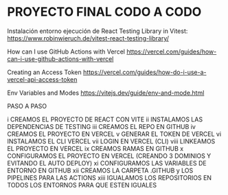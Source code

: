 # PROYECTO FINAL CODO A CODO

Instalación entorno ejecución de React Testing Library in Vitest:
https://www.robinwieruch.de/vitest-react-testing-library/

How can I use GitHub Actions with Vercel
https://vercel.com/guides/how-can-i-use-github-actions-with-vercel

Creating an Access Token
https://vercel.com/guides/how-do-i-use-a-vercel-api-access-token

Env Variables and Modes
https://vitejs.dev/guide/env-and-mode.html

PASO A PASO

i CREAMOS EL PROYECTO DE REACT CON VITE
ii INSTALAMOS LAS DEPENDENCIAS DE TESTING
iii CREAMOS EL REPO EN GITHUB
iv CREAMOS EL PROYECTO EN VERCEL
v GENERAR EL TOKEN DE VERCEL
vi INSTALAMOS EL CLI VERCEL
vii LOGIN EN VERCEL (CLI)
viii LINKEAMOS EL PROYECTO EN VERCEL
ix CREAMOS RAMAS EN GITHUB
x CONFIGURAMOS EL PROYECTO EN VERCEL (CREANDO 3 DOMINIOS Y EVITANDO EL AUTO DEPLOY)
xi CONFIGURAMOS LAS VARIABLES DE ENTORNO EN GITHUB
xii CREAMOS LA CARPETA .GITHUB y LOS PIPELINES PARA LAS ACTIONS
xiii IGUALAMOS LOS REPOSITORIOS EN TODOS LOS ENTORNOS PARA QUE ESTEN IGUALES

